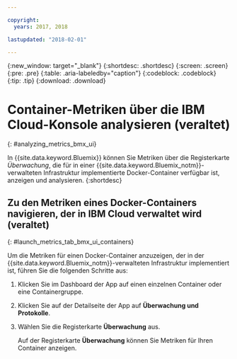 ```yaml
---

copyright:
  years: 2017, 2018

lastupdated: "2018-02-01"

---
```


{:new_window: target="_blank"}
{:shortdesc: .shortdesc}
{:screen: .screen}
{:pre: .pre}
{:table: .aria-labeledby="caption"}
{:codeblock: .codeblock}
{:tip: .tip}
{:download: .download}


# Container-Metriken über die IBM Cloud-Konsole analysieren (veraltet)
{: #analyzing_metrics_bmx_ui}

In {{site.data.keyword.Bluemix}} können Sie Metriken über die Registerkarte *Überwachung*, die für in einer {{site.data.keyword.Bluemix_notm}}-verwalteten Infrastruktur implementierte Docker-Container verfügbar ist, anzeigen und analysieren.
{:shortdesc}


##  Zu den Metriken eines Docker-Containers navigieren, der in IBM Cloud verwaltet wird (veraltet)
{: #launch_metrics_tab_bmx_ui_containers}

Um die Metriken für einen Docker-Container anzuzeigen, der in der {{site.data.keyword.Bluemix_notm}}-verwalteten Infrastruktur implementiert ist, führen Sie die folgenden Schritte aus:

1. Klicken Sie im Dashboard der App auf einen einzelnen Container oder eine Containergruppe. 
    
2. Klicken Sie auf der Detailseite der App auf **Überwachung und Protokolle**.

3. Wählen Sie die Registerkarte **Überwachung** aus.
    
    Auf der Registerkarte **Überwachung** können Sie Metriken für Ihren Container anzeigen.
